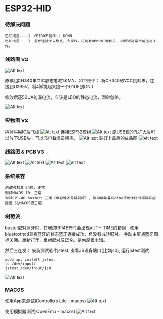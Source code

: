 # ESP32-HID

### 待解决问题
    已知问题----》 GPIO0不能PULL DOWN
    已知问题----》 蓝牙连接不太稳定，会掉线，可能和REPORT表有关. 树莓派常常不能正常工作。

### 线路图 V2
![Alt text](/doc/ESP32_HID_sch_v2.jpg)

原模组CH340串口IC静态电流1.6MA，如下图中：
将CH340的VCC挑起来，连接到USB5V，将4脚挑起来接一个0.1UF到GND

修改后还50UA的漏电流，应该是LDO的静态电流，暂时忽略。

![Alt text](/doc/module_fly_wire.jpeg)

### 实物图 V2
挑掉牛屎IC后飞线
![Alt text](/doc/gamepad1.jpg)
连接ESP32模组
![Alt text](/doc/gamepad2.jpg)
原USB线的孔扩大后可以放下USB头，可以充电和烧录程序。
![Alt text](/doc/gamepad3.jpeg)
装好上盖后的成品图
![Alt text](/doc/gamepad4.jpeg)

### 线路图 & PCB V3
![Alt text](/doc/schpcb_v3/v3a_sch.png)
![Alt text](/doc/schpcb_v3/v3_PCB.png)
![Alt text](/doc/schpcb_v3/v3_PCB_3D_F.jpg)
![Alt text](/doc/schpcb_v3/v3_PCB_3D_B.jpg)

### 系统兼容
    测试WIN10 64位: 正常
    测试MACOS 10: 正常
    测试RPI-4B buster: 正常（兼容性不是特别好）, 使用模拟器玩dino恐龙快打时感觉有些延迟（在MACOS很正常）

### 树莓派
buster配对蓝牙时，在我的RPI4B有时会出现AUTH TIME的错误，使用bluetoothctl查看蓝牙的状态蓝牙连接成功，但没有成功配对。
手动主屏点蓝牙图标关闭，重新打开，重新配对后正常。是何原因未知。

然后三连发： 安装测试软件jstest, 查看JS设备端口(比如js0), 运行jstest测试

    sudo apt install jstest
    ls /dev/input/
    jstest /dev/input/js0

![Alt text](/doc/rpi4b_jstest.png)

### MACOS
使用App来测试(Controllers Lite - macos)
![Alt text](/doc/gamepad_test1.png)

使用模拟器测试(OpenEmu - macos)
![Alt text](/doc/gamepad_test2.png)
